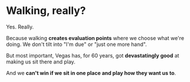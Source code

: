 # Walking, really?

Yes. Really.

Because walking **creates evaluation points** where we choose what we're doing. We don't tilt into
"I'm due" or "just one more hand". 

But most important, Vegas has, for 60 years, got **devastatingly good** at making us sit there
and play. 

And we **can't win if we sit in one place and play how they want us to**.